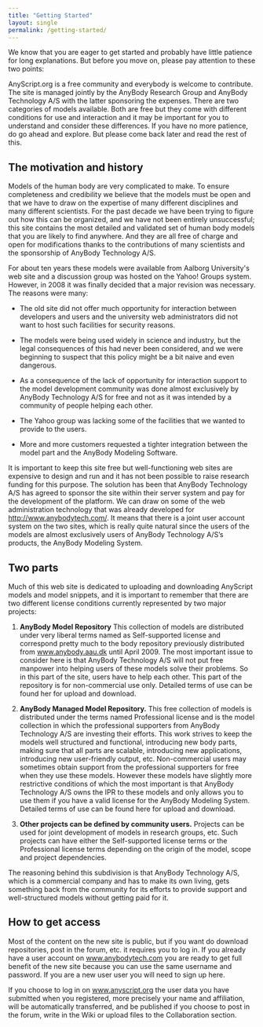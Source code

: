 ```yaml
---
title: "Getting Started"
layout: single
permalink: /getting-started/
---
```


We know that you are eager to get started and probably have little patience for long explanations. But before you move on, please pay attention to these two points:

AnyScript.org is a free community and everybody is welcome to contribute. The site is managed jointly by the AnyBody Research Group and AnyBody Technology A/S with the latter sponsoring the expenses.
There are two categories of models available. Both are free but they come with different conditions for use and interaction and it may be important for you to understand and consider these differences.
If you have no more patience, do go ahead and explore. But please come back later and read the rest of this.

## The motivation and history
Models of the human body are very complicated to make. To ensure completeness and credibility we believe that 
the models must be open and that we have to draw on the expertise of many different disciplines and many different 
scientists. For the past decade we have been trying to figure out how this can be organized, and we have not been 
entirely unsuccessful; this site contains the most detailed and validated set of human body models that you are 
likely to find anywhere. And they are all free of charge and open for modifications thanks to the contributions of 
many scientists and the sponsorship of AnyBody Technology A/S.

For about ten years these models were available from Aalborg University's web site and a discussion group was hosted on 
the Yahoo! Groups system. However, in 2008 it was finally decided that a major revision was necessary. The reasons were many:

* The old site did not offer much opportunity for interaction between developers and users and the university web administrators 
did not want to host such facilities for security reasons. 

* The models were being used widely in science and industry, but 
the legal consequences of this had never been considered, and we were beginning to suspect that this policy might be a 
bit naive and even dangerous. 

* As a consequence of the lack of opportunity for interaction support to the model development 
community was done almost exclusively by AnyBody Technology A/S for free and not as it was intended by a community of 
people helping each other.

* The Yahoo group was lacking some of the facilities that we wanted to provide to the users.

* More and more customers requested a tighter integration between the model part and the AnyBody Modeling Software.


It is important to keep this site free but well-functioning web sites are expensive to design and run and it has not 
been possible to raise research funding for this purpose. The solution has been that AnyBody Technology A/S has agreed 
to sponsor the site within their server system and pay for the development of the platform. We can draw on some of the 
web administration technology that was already developed for http://www.anybodytech.com/. It means that there is a joint 
user account system on the two sites, which is really quite natural since the users of the models are almost exclusively 
users of AnyBody Technology A/S’s products, the AnyBody Modeling System.

## Two parts
Much of this web site is dedicated to uploading and downloading AnyScript models and model snippets, and it is important 
to remember that there are two different license conditions currently represented by two major projects:

1. **AnyBody Model Repository** This collection of models are distributed under very liberal terms named as Self-supported license 
and correspond pretty much to the body repository previously distributed from www.anybody.aau.dk until April 2009. The most 
important issue to consider here is that AnyBody Technology A/S will not put free manpower into helping users of these models 
solve their problems. So in this part of the site, users have to help each other. This part of the repository is for 
non-commercial use only. Detailed terms of use can be found her for upload and download.

2. **AnyBody Managed Model Repository.** This free collection of models is distributed under the terms named Professional license and 
is the model collection in which the professional supporters from AnyBody Technology A/S are investing their efforts. This work 
strives to keep the models well structured and functional, introducing new body parts, making sure that all parts are scalable, 
introducing new applications, introducing new user-friendly output, etc.   Non-commercial users may sometimes obtain support 
from the professional supporters for free when they use these models. However these models have slightly more restrictive conditions 
of which the most important is that AnyBody Technology A/S owns the IPR to these models and only allows you to use them if you 
have a valid license for the AnyBody Modeling System. Detailed terms of use can be found here for upload and download.
3. **Other projects can be defined by community users.** Projects can be used for joint development of models in research groups, etc.
 Such projects can have either the Self-supported license terms or the Professional license terms depending on the origin of 
 the model, scope and project dependencies.

 
The reasoning behind this subdivision is that AnyBody Technology A/S, which is a commercial company and has to make its own 
living, gets something back from the community for its efforts to provide support and well-structured models without getting 
paid for it.

## How to get access 

Most of the content on the new site is public, but if you want do download repositories, post in the forum, etc. it requires you to log in. If you already have a user account on www.anybodytech.com  you are ready to get full benefit of the new site because you can use the same username and password. If you are a new user user you will need to sign up here.

If you choose to log in on www.anyscript.org the user data you have submitted when you registered, more precisely your name and affiliation, will be automatically transferred, and be published if you choose to post in the forum, write in the Wiki or upload files to the Collaboration section.
